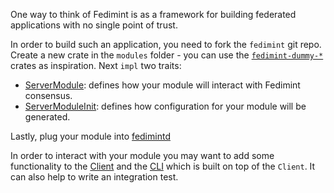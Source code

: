 One way to think of Fedimint is as a framework for building federated applications with no single point of trust.

In order to build such an application, you need to fork the `fedimint` git repo. Create a new crate in the `modules` folder - you can use the [`fedimint-dummy-*`](https://github.com/fedimint/fedimint/tree/master/modules) crates as inspiration. Next `impl` two traits:

* [ServerModule](https://github.com/fedimint/fedimint/blob/3a808c44c94856c80d4b716ed853a882e83cb5c3/fedimint-core/src/module/mod.rs#L737-L892): defines how your module will interact with Fedimint consensus.
* [ServerModuleInit](https://github.com/fedimint/fedimint/blob/3a808c44c94856c80d4b716ed853a882e83cb5c3/fedimint-core/src/module/mod.rs#L517-L585): defines how configuration for your module will be generated.

Lastly, plug your module into [fedimintd](https://github.com/fedimint/fedimint/blob/master/fedimintd/src/bin/main.rs)

In order to interact with your module you may want to add some functionality to the [Client](https://github.com/fedimint/fedimint/blob/3a808c44c94856c80d4b716ed853a882e83cb5c3/client/client-lib/src/lib.rs#L219) and the [CLI](https://github.com/fedimint/fedimint/tree/master/fedimint-cli) which is built on top of the `Client`. It can also help to write an integration test.
